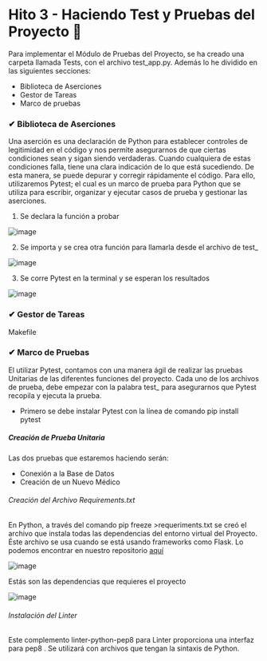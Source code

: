 # Hito 3 - Haciendo Test y Pruebas del Proyecto 📌

Para implementar el Módulo de Pruebas del Proyecto, se ha creado una carpeta llamada Tests, con el archivo test_app.py. Además lo he dividido en las siguientes secciones: 

- Biblioteca de Aserciones
- Gestor de Tareas
- Marco de pruebas


### ✔ Biblioteca de Aserciones
Una aserción es una declaración de Python para establecer controles de legitimidad en el código y nos permite asegurarnos de que ciertas condiciones sean y sigan siendo verdaderas. Cuando cualquiera de estas condiciones falla, tiene una clara indicación de lo que está sucediendo. De esta manera, se puede depurar y corregir rápidamente el código. Para ello, utilizaremos Pytest; el cual es un marco de prueba para Python que se utiliza para escribir, organizar y ejecutar casos de prueba y gestionar las aserciones.

1) Se declara la función a probar

![image](https://user-images.githubusercontent.com/116747654/203582494-ff322737-5186-46d2-917a-3cea4793ba98.png)

2) Se importa y se crea otra función para llamarla desde el archivo de test_

![image](https://user-images.githubusercontent.com/116747654/203582851-1937cccd-b1e9-4de1-9a6a-e7c249fd6945.png)

3) Se corre Pytest en la terminal y se esperan los resultados

![image](https://user-images.githubusercontent.com/116747654/203583123-b10f79c2-931f-48af-a747-0368092c9a97.png)











### ✔ Gestor de Tareas

Makefile

### ✔ Marco de Pruebas

El utilizar Pytest, contamos con una manera ágil de realizar las pruebas Unitarias de las diferentes funciones del proyecto. Cada uno de los archivos de prueba, debe empezar con la palabra test_ para asegurarnos que Pytest recopila y ejecuta la prueba.

- Primero se debe instalar Pytest con la línea de comando pip install pytest
 
##### Creación de Prueba Unitaria
        
Las dos pruebas que estaremos haciendo serán:

- Conexión a la Base de Datos
- Creación de un Nuevo Médico

###### Creación del Archivo Requirements.txt

En Python, a través del comando pip freeze >requeriments.txt se creó el archivo que instala todas las dependencias del entorno virtual del Proyecto. Éste archivo se usa cuando se está usando frameworks como Flask. Lo podemos encontrar en nuestro repositorio [aquí](https://github.com/dalkisbustos/Proyecto_Final/blob/main/src/requirements.txt)

![image](https://user-images.githubusercontent.com/116747654/203413591-259f52d9-5ddd-4297-9580-67de9dbcd6a7.png)

Estás son las dependencias que requieres el proyecto

![image](https://user-images.githubusercontent.com/116747654/203444372-b99c921a-c774-429c-8e28-034981bf2200.png)



###### Instalación del Linter 

Este complemento linter-python-pep8 para Linter proporciona una interfaz para pep8 . Se utilizará con archivos que tengan la sintaxis de Python.
